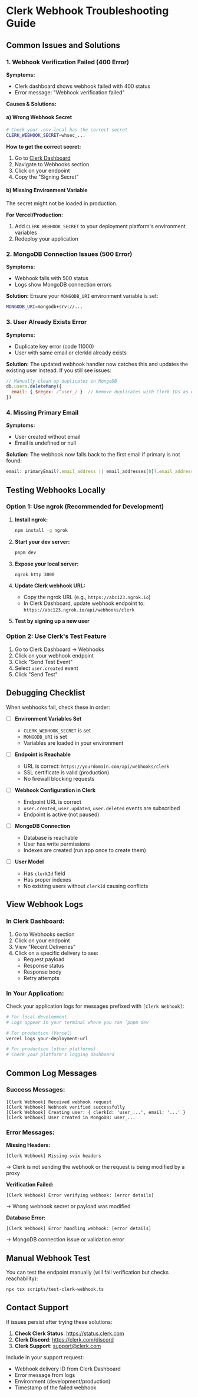 # Clerk Webhook Troubleshooting Guide

## Common Issues and Solutions

### 1. Webhook Verification Failed (400 Error)

**Symptoms:**
- Clerk dashboard shows webhook failed with 400 status
- Error message: "Webhook verification failed"

**Causes & Solutions:**

#### a) Wrong Webhook Secret
```bash
# Check your .env.local has the correct secret
CLERK_WEBHOOK_SECRET=whsec_...
```

**How to get the correct secret:**
1. Go to [Clerk Dashboard](https://dashboard.clerk.com)
2. Navigate to Webhooks section
3. Click on your endpoint
4. Copy the "Signing Secret"

#### b) Missing Environment Variable
The secret might not be loaded in production.

**For Vercel/Production:**
1. Add `CLERK_WEBHOOK_SECRET` to your deployment platform's environment variables
2. Redeploy your application

### 2. MongoDB Connection Issues (500 Error)

**Symptoms:**
- Webhook fails with 500 status
- Logs show MongoDB connection errors

**Solution:**
Ensure your `MONGODB_URI` environment variable is set:
```bash
MONGODB_URI=mongodb+srv://...
```

### 3. User Already Exists Error

**Symptoms:**
- Duplicate key error (code 11000)
- User with same email or clerkId already exists

**Solution:**
The updated webhook handler now catches this and updates the existing user instead. If you still see issues:

```javascript
// Manually clean up duplicates in MongoDB
db.users.deleteMany({
  email: { $regex: /^user_/ }  // Remove duplicates with Clerk IDs as emails
})
```

### 4. Missing Primary Email

**Symptoms:**
- User created without email
- Email is undefined or null

**Solution:**
The webhook now falls back to the first email if primary is not found:
```typescript
email: primaryEmail?.email_address || email_addresses[0]?.email_address
```

## Testing Webhooks Locally

### Option 1: Use ngrok (Recommended for Development)

1. **Install ngrok:**
   ```bash
   npm install -g ngrok
   ```

2. **Start your dev server:**
   ```bash
   pnpm dev
   ```

3. **Expose your local server:**
   ```bash
   ngrok http 3000
   ```

4. **Update Clerk webhook URL:**
   - Copy the ngrok URL (e.g., `https://abc123.ngrok.io`)
   - In Clerk Dashboard, update webhook endpoint to: `https://abc123.ngrok.io/api/webhooks/clerk`

5. **Test by signing up a new user**

### Option 2: Use Clerk's Test Feature

1. Go to Clerk Dashboard → Webhooks
2. Click on your webhook endpoint
3. Click "Send Test Event"
4. Select `user.created` event
5. Click "Send Test"

## Debugging Checklist

When webhooks fail, check these in order:

- [ ] **Environment Variables Set**
  - `CLERK_WEBHOOK_SECRET` is set
  - `MONGODB_URI` is set
  - Variables are loaded in your environment

- [ ] **Endpoint is Reachable**
  - URL is correct: `https://yourdomain.com/api/webhooks/clerk`
  - SSL certificate is valid (production)
  - No firewall blocking requests

- [ ] **Webhook Configuration in Clerk**
  - Endpoint URL is correct
  - `user.created`, `user.updated`, `user.deleted` events are subscribed
  - Endpoint is active (not paused)

- [ ] **MongoDB Connection**
  - Database is reachable
  - User has write permissions
  - Indexes are created (run app once to create them)

- [ ] **User Model**
  - Has `clerkId` field
  - Has proper indexes
  - No existing users without `clerkId` causing conflicts

## View Webhook Logs

### In Clerk Dashboard:
1. Go to Webhooks section
2. Click on your endpoint
3. View "Recent Deliveries"
4. Click on a specific delivery to see:
   - Request payload
   - Response status
   - Response body
   - Retry attempts

### In Your Application:
Check your application logs for messages prefixed with `[Clerk Webhook]`:

```bash
# For local development
# Logs appear in your terminal where you ran `pnpm dev`

# For production (Vercel)
vercel logs your-deployment-url

# For production (other platforms)
# Check your platform's logging dashboard
```

## Common Log Messages

### Success Messages:
```
[Clerk Webhook] Received webhook request
[Clerk Webhook] Webhook verified successfully
[Clerk Webhook] Creating user: { clerkId: 'user_...', email: '...' }
[Clerk Webhook] User created in MongoDB: user_...
```

### Error Messages:

**Missing Headers:**
```
[Clerk Webhook] Missing svix headers
```
→ Clerk is not sending the webhook or the request is being modified by a proxy

**Verification Failed:**
```
[Clerk Webhook] Error verifying webhook: [error details]
```
→ Wrong webhook secret or payload was modified

**Database Error:**
```
[Clerk Webhook] Error handling webhook: [error details]
```
→ MongoDB connection issue or validation error

## Manual Webhook Test

You can test the endpoint manually (will fail verification but checks reachability):

```bash
npx tsx scripts/test-clerk-webhook.ts
```

## Contact Support

If issues persist after trying these solutions:

1. **Check Clerk Status**: https://status.clerk.com
2. **Clerk Discord**: https://clerk.com/discord
3. **Clerk Support**: support@clerk.com

Include in your support request:
- Webhook delivery ID from Clerk Dashboard
- Error message from logs
- Environment (development/production)
- Timestamp of the failed webhook
